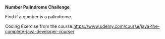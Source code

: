 **Number Palindrome Challenge** 

Find if a number is a palindrome.

Coding Exercise from the course:https://www.udemy.com/course/java-the-complete-java-developer-course/